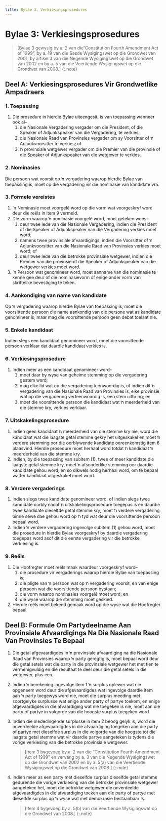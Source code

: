 ```yaml
---
title: Bylae 3. Verkiesingsprosedures
---
```


# Bylae 3: Verkiesingsprosedures

> [Bylae 3 gewysig by a. 2 van die“Constitution Fourth Amendment Act of 1999”, by a. 19 van die Sesde Wysigingswet op die Grondwet van 2001, by artikel 3 van die Negende Wysigingswet op die Grondwet van 2002 en by a. 5 van die Veertiende Wysigingswet op die Grondwet van 2008.]
{:.note}

## Deel A: Verkiesingsprosedures Vir Grondwetlike Ampsdraers

### 1. Toepassing

1.	Die prosedure in hierdie Bylae uiteengesit, is van toepassing wanneer ook al–
	1.	die Nasionale Vergadering vergader om die President, of die Speaker of Adjunkspeaker van die Vergadering, te verkies;
	1.	die Nasionale Raad van Provinsies vergader om sy Voorsitter of ŉ Adjunkvoorsitter te verkies; of
	1.	ŉ provinsiale wetgewer vergader om die Premier van die provinsie of die Speaker of Adjunkspeaker van die wetgewer te verkies.

### 2. Nominasies

Die persoon wat voorsit op ŉ vergadering waarop hierdie Bylae van toepassing is, moet op die vergadering vir die nominasie van kandidate vra.

### 3. Formele vereistes

1.	‘n Nominasie moet voorgelê word op die vorm wat voorgeskryf word deur die reëls in item 9 vermeld.
2.	Die vorm waarop ŉ nominasie voorgelê word, moet geteken wees–
	1.	deur twee lede van die Nasionale Vergadering, indien die President of die Speaker of Adjunkspeaker van die Vergadering verkies moet word;
	1.	namens twee provinsiale afvaardigings, indien die Voorsitter of ŉ Adjunkvoorsitter van die Nasionale Raad van Provinsies verkies moet word; of
	1.	deur twee lede van die betrokke provinsiale wetgewer, indien die Premier van die provinsie of die Speaker of Adjunkspeaker van die wetgewer verkies moet word.
3.	‘n Persoon wat genomineer word, moet aanname van die nominasie te kenne gee deur óf die nominasievorm óf enige ander vorm van skriftelike bevestiging te teken.

### 4. Aankondiging van name van kandidate

Op ŉ vergadering waarop hierdie Bylae van toepassing is, moet die voorsittende persoon die name aankondig van die persone wat as kandidate genomineer is, maar mag die voorsittende persoon geen debat toelaat nie.

### 5. Enkele kandidaat

Indien slegs een kandidaat genomineer word, moet die voorsittende persoon verklaar dat daardie kandidaat verkies is.

### 6. Verkiesingsprosedure

1.	Indien meer as een kandidaat genomineer word–
	1.	moet daar by wyse van geheime stemming op die vergadering gestem word;
	1.	mag elke lid wat op die vergadering teenwoordig is, of indien dit ŉ vergadering van die Nasionale Raad van Provinsies is, elke provinsie wat op die vergadering verteenwoordig is, een stem uitbring; en
	1.	moet die voorsittende persoon die kandidaat wat ŉ meerderheid van die stemme kry, verkies verklaar.

### 7. Uitskakelingsprosedure

1.	Indien geen kandidaat ŉ meerderheid van die stemme kry nie, word die kandidaat wat die laagste getal stemme gekry het uitgeskakel en moet ŉ    verdere stemming oor die oorblywende kandidate ooreenkomstig item 6 plaasvind. Hierdie prosedure moet herhaal word totdat ŉ kandidaat ŉ    meerderheid van die stemme kry.
2.	Indien, by die toepassing van subitem (1), twee of meer kandidate die laagste getal stemme kry, moet ŉ afsonderlike stemming oor daardie kandidate gehou word, en so dikwels nodig herhaal word, om te bepaal watter kandidaat uitgeskakel moet word.

### 8. Verdere vergaderings

1.	Indien slegs twee kandidate genomineer word, of indien slegs twee kandidate oorbly nadat ŉ uitskakelingsprosedure toegepas is en daardie twee kandidate dieselfde getal stemme kry, moet ŉ verdere vergadering binne sewe dae gehou word op ŉ tyd wat deur die voorsittende persoon bepaal word.
2.	Indien ŉ verdere vergadering ingevolge subitem (1) gehou word, moet die prosedure in hierdie Bylae voorgeskryf by daardie vergadering toegepas word asof dit die eerste vergadering vir die betrokke verkiesing is.

### 9. Reëls

1.	Die Hoofregter moet reëls maak waardeur voorgeskryf word–
	1.	die prosedure vir vergaderings waarop hierdie Bylae van toepassing is;
	1.	die pligte van ŉ persoon wat op ŉ vergadering voorsit, en van enige persoon wat die voorsittende persoon bystaan;
	1.	die vorm waarop nominasies voorgelê moet word; en
	1.	die wyse waarop die stemming moet geskied.
2.	Hierdie reëls moet bekend gemaak word op die wyse wat die Hoofregter bepaal.

## Deel B: Formule Om Partydeelname Aan Provinsiale Afvaardigings Na Die Nasionale Raad Van Provinsies Te Bepaal

1.	Die getal afgevaardigdes in ŉ provinsiale afvaardiging na die Nasionale Raad van Provinsies waarop ŉ party geregtig is, moet bepaal word deur die getal setels wat die party in die provinsiale wetgewer het met tien te vermenigvuldig en die resultaat te deel deur die getal setels in die wetgewer, plus een.
2.	Indien ŉ berekening ingevolge item 1 ŉ surplus oplewer wat nie opgeneem word deur die afgevaardigdes wat ingevolge daardie item aan    ŉ party toegewys word nie, moet die surplus meeding met soortgelyke surplusse wat enige ander party of partye toekom, en enige afgevaardigdes in die afvaardiging wat nie toegeken is nie, moet aan die party of partye in volgorde van die hoogste surplus toegeken word.
3.	Indien die mededingende surplusse in item 2 beoog gelyk is, word die onverdeelde afgevaardigdes in die afvaardiging toegeken aan die party of partye met dieselfde surplus in die volgorde van die hoogste tot die laagste getal stemme wat vir daardie partye aangeteken is tydens die vorige verkiesing van die betrokke provinsiale wetgewer.

	> [Item 3 bygevoeg by a. 2 van die “Constitution Fourth Amendment Act of 1999” en vervang by a. 3 van die Negende Wysigingswet op die Grondwet van 2002 en by a. 5(a) van die Veertiende Wysigingswet op die Grondwet van 2008.]
	{:.note}

4.	Indien meer as een party met dieselfde surplus dieselfde getal stemme gedurende die vorige verkiesing van die betrokke provinsiale wetgewer aangeteken het, moet die betrokke wetgewer die onverdeelde afgevaardigdes in die afvaardiging toeken aan die party of partye met dieselfde surplus op ŉ wyse wat met demokrasie bestaanbaar is.

	> [Item 4 bygevoeg by a. 5(b) van die Veertiende Wysigingswet op die Grondwet van 2008.]
	{:.note}